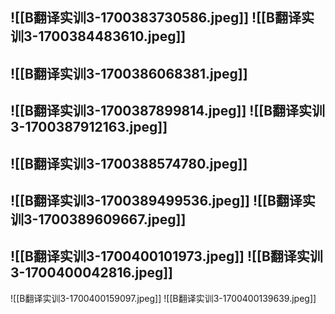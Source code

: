 ![[B翻译实训3-1700383730586.jpeg]]
![[B翻译实训3-1700384483610.jpeg]]
---
![[B翻译实训3-1700386068381.jpeg]]
---
![[B翻译实训3-1700387899814.jpeg]]
![[B翻译实训3-1700387912163.jpeg]]
---
![[B翻译实训3-1700388574780.jpeg]]
---
![[B翻译实训3-1700389499536.jpeg]]
![[B翻译实训3-1700389609667.jpeg]]
---
![[B翻译实训3-1700400101973.jpeg]]
![[B翻译实训3-1700400042816.jpeg]]
---
![[B翻译实训3-1700400159097.jpeg]]
![[B翻译实训3-1700400139639.jpeg]]






